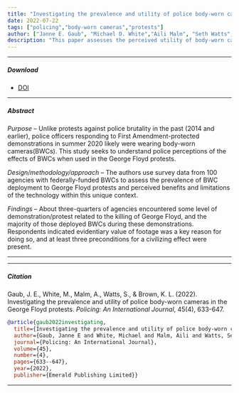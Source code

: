 ```yaml
---
title: "Investigating the prevalence and utility of police body-worn cameras in the George Floyd protests"
date: 2022-07-22
tags: ["policing","body-worn cameras","protests"]
author: ["Janne E. Gaub", "Michael D. White","Aili Malm", "Seth Watts", "Katherine Leigh Brown"]
description: "This paper assesses the perceived utility of body-worn cameras during the 2020 George Floyd protests. Published in Policing: An International Journal, 2022." 
---
```


---

##### Download

+ [DOI](10.1108/PIJPSM-10-2021-0151)

---

##### Abstract

*Purpose* – Unlike protests against police brutality in the past (2014 and earlier), police officers responding to First Amendment-protected demonstrations in summer 2020 likely were wearing body-worn cameras(BWCs). This study seeks to understand police perceptions of the effects of BWCs when used in the George Floyd protests. 

*Design/methodology/approach* – The authors use survey data from 100 agencies with federally-funded BWCs to assess the prevalence of BWC deployment to George Floyd protests and perceived benefits and limitations of the technology within this unique context.

*Findings* – About three-quarters of agencies encountered some level of demonstration/protest related to the killing of George Floyd, and the majority of those deployed BWCs during these demonstrations. Respondents indicated evidentiary value of footage was a key reason for doing so, and at least three preconditions for a civilizing effect were present.

---

---

##### Citation

Gaub, J. E., White, M., Malm, A., Watts, S., \& Brown, K. L. (2022). Investigating the prevalence and utility of police body-worn cameras in the George Floyd protests. *Policing: An International Journal*, 45(4), 633-647.

```BibTeX
@article{gaub2022investigating,
  title={Investigating the prevalence and utility of police body-worn cameras in the George Floyd protests},
  author={Gaub, Janne E and White, Michael and Malm, Aili and Watts, Seth and Brown, Katharine Leigh},
  journal={Policing: An International Journal},
  volume={45},
  number={4},
  pages={633--647},
  year={2022},
  publisher={Emerald Publishing Limited}}
```

---
